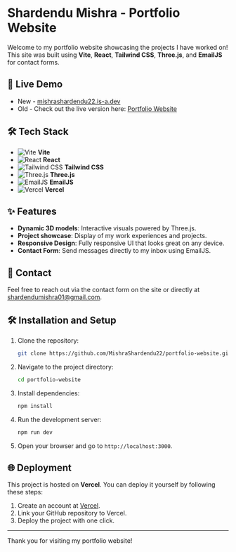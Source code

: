 # Shardendu Mishra - Portfolio Website

Welcome to my portfolio website showcasing the projects I have worked on! This site was built using **Vite**, **React**, **Tailwind CSS**, **Three.js**, and **EmailJS** for contact forms.

## 🚀 Live Demo
- New - [mishrashardendu22.is-a.dev](https://mishrashardendu22.is-a.dev/)
- Old - Check out the live version here: [Portfolio Website](https://shardendu-mishra-portfolio-website.vercel.app/)

## 🛠️ Tech Stack

- ![Vite](https://img.shields.io/badge/-Vite-646CFF?logo=vite&logoColor=white&style=flat-square) **Vite**
- ![React](https://img.shields.io/badge/-React-61DAFB?logo=react&logoColor=white&style=flat-square) **React**
- ![Tailwind CSS](https://img.shields.io/badge/-Tailwind%20CSS-06B6D4?logo=tailwindcss&logoColor=white&style=flat-square) **Tailwind CSS**
- ![Three.js](https://img.shields.io/badge/-Three.js-000000?logo=three.js&logoColor=white&style=flat-square) **Three.js**
- ![EmailJS](https://img.shields.io/badge/-EmailJS-FF5E00?logo=emailjs&logoColor=white&style=flat-square) **EmailJS**
- ![Vercel](https://img.shields.io/badge/-Vercel-000000?logo=vercel&logoColor=white&style=flat-square) **Vercel**

## ✨ Features

- **Dynamic 3D models**: Interactive visuals powered by Three.js.
- **Project showcase**: Display of my work experiences and projects.
- **Responsive Design**: Fully responsive UI that looks great on any device.
- **Contact Form**: Send messages directly to my inbox using EmailJS.

## 📧 Contact

Feel free to reach out via the contact form on the site or directly at [shardendumishra01@gmail.com](mailto:shardendumishra01@gmail.com).

## 🛠️ Installation and Setup

1. Clone the repository:
   ```bash
   git clone https://github.com/MishraShardendu22/portfolio-website.git
   ```
2. Navigate to the project directory:
   ```bash
   cd portfolio-website
   ```
3. Install dependencies:
   ```bash
   npm install
   ```
4. Run the development server:
   ```bash
   npm run dev
   ```
5. Open your browser and go to `http://localhost:3000`.

## 🌐 Deployment

This project is hosted on **Vercel**. You can deploy it yourself by following these steps:

1. Create an account at [Vercel](https://vercel.com).
2. Link your GitHub repository to Vercel.
3. Deploy the project with one click.

---

Thank you for visiting my portfolio website!

